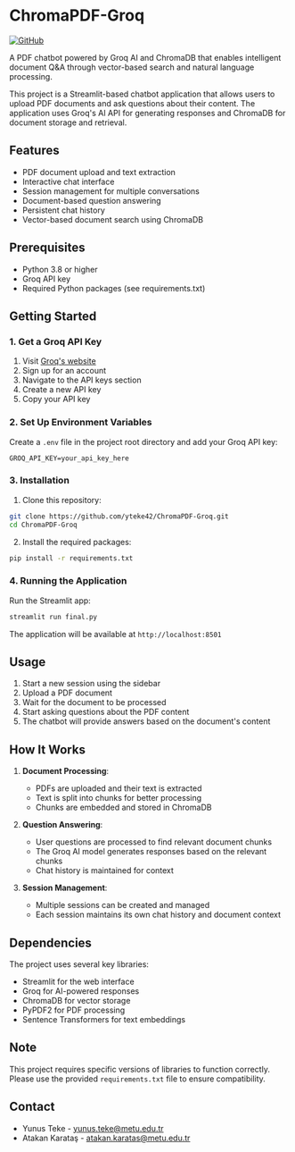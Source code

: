 # ChromaPDF-Groq

[![GitHub](https://img.shields.io/badge/GitHub-ChromaPDF--Groq-blue)](https://github.com/yteke42/ChromaPDF-Groq)

A PDF chatbot powered by Groq AI and ChromaDB that enables intelligent document Q&A through vector-based search and natural language processing.

This project is a Streamlit-based chatbot application that allows users to upload PDF documents and ask questions about their content. The application uses Groq's AI API for generating responses and ChromaDB for document storage and retrieval.

## Features

- PDF document upload and text extraction
- Interactive chat interface
- Session management for multiple conversations
- Document-based question answering
- Persistent chat history
- Vector-based document search using ChromaDB

## Prerequisites

- Python 3.8 or higher
- Groq API key
- Required Python packages (see requirements.txt)

## Getting Started

### 1. Get a Groq API Key

1. Visit [Groq's website](https://console.groq.com/)
2. Sign up for an account
3. Navigate to the API keys section
4. Create a new API key
5. Copy your API key

### 2. Set Up Environment Variables

Create a `.env` file in the project root directory and add your Groq API key:

```
GROQ_API_KEY=your_api_key_here
```

### 3. Installation

1. Clone this repository:
```bash
git clone https://github.com/yteke42/ChromaPDF-Groq.git
cd ChromaPDF-Groq
```

2. Install the required packages:
```bash
pip install -r requirements.txt
```

### 4. Running the Application

Run the Streamlit app:
```bash
streamlit run final.py
```

The application will be available at `http://localhost:8501`

## Usage

1. Start a new session using the sidebar
2. Upload a PDF document
3. Wait for the document to be processed
4. Start asking questions about the PDF content
5. The chatbot will provide answers based on the document's content

## How It Works

1. **Document Processing**:
   - PDFs are uploaded and their text is extracted
   - Text is split into chunks for better processing
   - Chunks are embedded and stored in ChromaDB

2. **Question Answering**:
   - User questions are processed to find relevant document chunks
   - The Groq AI model generates responses based on the relevant chunks
   - Chat history is maintained for context

3. **Session Management**:
   - Multiple sessions can be created and managed
   - Each session maintains its own chat history and document context

## Dependencies

The project uses several key libraries:
- Streamlit for the web interface
- Groq for AI-powered responses
- ChromaDB for vector storage
- PyPDF2 for PDF processing
- Sentence Transformers for text embeddings

## Note

This project requires specific versions of libraries to function correctly. Please use the provided `requirements.txt` file to ensure compatibility.  

## Contact  
- Yunus Teke - yunus.teke@metu.edu.tr  
- Atakan Karataş - atakan.karatas@metu.edu.tr